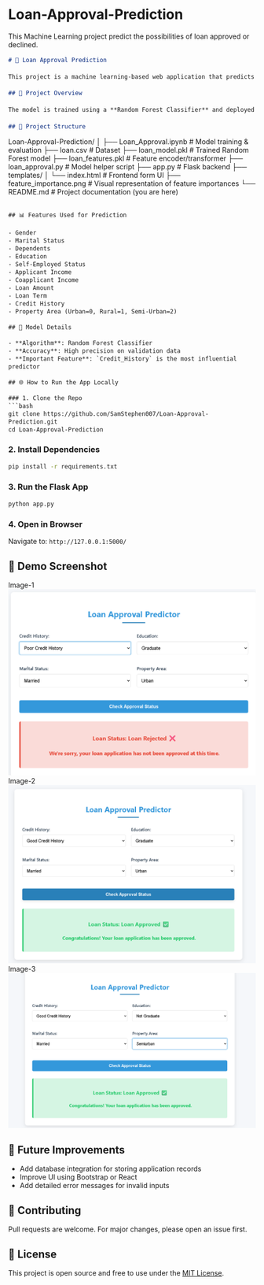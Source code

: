 # Loan-Approval-Prediction
This Machine Learning project predict the possibilities of loan approved or declined.





```markdown
# 🏦 Loan Approval Prediction

This project is a machine learning-based web application that predicts whether a loan should be approved or not based on applicant details like income, credit history, employment status, and more.

## 🚀 Project Overview

The model is trained using a **Random Forest Classifier** and deployed through a Flask backend with an HTML frontend interface. The dataset used is a collection of past loan applications with labeled approvals.

## 📂 Project Structure

```

Loan-Approval-Prediction/
│
├── Loan\_Approval.ipynb         # Model training & evaluation
├── loan.csv                    # Dataset
├── loan\_model.pkl              # Trained Random Forest model
├── loan\_features.pkl           # Feature encoder/transformer
├── loan\_approval.py            # Model helper script
├── app.py                      # Flask backend
├── templates/
│   └── index.html              # Frontend form UI
├── feature\_importance.png      # Visual representation of feature importances
└── README.md                   # Project documentation (you are here)

````

## 📊 Features Used for Prediction

- Gender
- Marital Status
- Dependents
- Education
- Self-Employed Status
- Applicant Income
- Coapplicant Income
- Loan Amount
- Loan Term
- Credit History
- Property Area (Urban=0, Rural=1, Semi-Urban=2)

## 🧠 Model Details

- **Algorithm**: Random Forest Classifier
- **Accuracy**: High precision on validation data
- **Important Feature**: `Credit_History` is the most influential predictor

## 🌐 How to Run the App Locally

### 1. Clone the Repo
```bash
git clone https://github.com/SamStephen007/Loan-Approval-Prediction.git
cd Loan-Approval-Prediction
````

### 2. Install Dependencies

```bash
pip install -r requirements.txt
```

### 3. Run the Flask App

```bash
python app.py
```

### 4. Open in Browser

Navigate to:
`http://127.0.0.1:5000/`

## 📸 Demo Screenshot
Image-1
![Loan Result Screenshot](images/image-1.png)
Image-2
![Loan Result Screenshot](images/image-2.png)
Image-3
![Loan Result Screenshot](images/image-3.png)

## 🔄 Future Improvements

* Add database integration for storing application records
* Improve UI using Bootstrap or React
* Add detailed error messages for invalid inputs

## 🤝 Contributing

Pull requests are welcome. For major changes, please open an issue first.

## 📝 License

This project is open source and free to use under the [MIT License](LICENSE).

